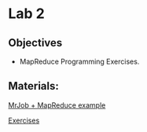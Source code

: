 # Lab 2

## Objectives

+ MapReduce Programming Exercises.

## Materials:
[MrJob + MapReduce example](https://github.com/smduarte/spbd-2425/blob/main/lab2/SPBD_Labs_mapreduce2.ipynb)

[Exercises](https://github.com/smduarte/spbd-2526/blob/main/lab2/SPBD_Labs_mapreduce2_exercise.ipynb)
